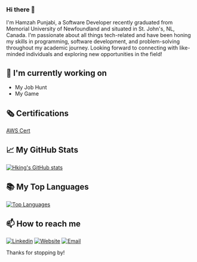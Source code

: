 ### Hi there 👋

I'm Hamzah Punjabi, a Software Developer recently graduated from Memorial University of Newfoundland and situated in St. John's, NL, Canada. I'm passionate about all things tech-related and have been honing my skills in programming, software development, and problem-solving throughout my academic journey. Looking forward to connecting with like-minded individuals and exploring new opportunities in the field!

## 🔭 I'm currently working on

- My Job Hunt
- My Game

## 🗞️ Certifications

[AWS Cert]([https://website-name.com](https://www.credly.com/badges/1769a415-88da-4445-9447-f92b9ae73337/public_url))

## 📈 My GitHub Stats

[![Hking's GitHub stats](https://github-readme-stats.vercel.app/api?username=hamzahap&count_private=true&theme=dark)](https://github.com/hamzahap/github-readme-stats)

## 📚 My Top Languages

[![Top Languages](https://github-readme-stats.vercel.app/api/top-langs/?username=hamzahap&langs_count=10&layout=compact&theme=dark)](https://github.com/hamzahap/github-readme-stats)

## 📫 How to reach me

[![Linkedin](https://img.shields.io/badge/LinkedIn-0077B5?style=for-the-badge&logo=linkedin&logoColor=white)](https://www.linkedin.com/in/hamzahpunjabi/)
[![Website](https://img.shields.io/badge/website-000000?style=for-the-badge&logo=About.me&logoColor=white)](https://hamzahap.github.io/hapunjabi/)
[![Email](https://img.shields.io/badge/Gmail-D14836?style=for-the-badge&logo=gmail&logoColor=white)](mailto:hamzahqatar123@gmail.com)

Thanks for stopping by!
